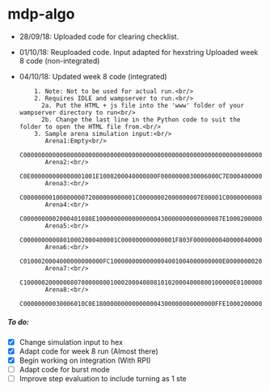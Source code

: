 # mdp-algo
- 28/09/18: Uploaded code for clearing checklist.<br/>
- 01/10/18: 
          Reuploaded code. Input adapted for hexstring
          Uploaded week 8 code (non-integrated)
          <br/>
- 04/10/18:
          Updated week 8 code (integrated)
          
          1. Note: Not to be used for actual run.<br/>
          2. Requires IDLE and wampserver to run.<br/>
            2a. Put the HTML + js file into the 'www' folder of your wampserver directory to run<br/>
            2b. Change the last line in the Python code to suit the folder to open the HTML file from.<br/>
          3. Sample arena simulation input:<br/>
             Arena1:Empty<br/>
              C000000000000000000000000000000000000000000000000000000000000000000000000003
             Arena2:<br/>
             C0E000000000000001001E1000200040000800F0000000030006000C7E000400000000000203
             Arena3:<br/>
             C0000000010000000072000000000001C00000002000000007E00001C0000000008000000003
             Arena4:<br/>
             C0000000002000401080E10000000000000000430000000000000087E1000200000000000103
             Arena5:<br/>
             C00000000008010002000400001C000000000000001F803F0000000040000040000008000003
             Arena6:<br/>
             C0100020004000000000000FC1000000000000004001004000000000E0000000020004000803
             Arena7:<br/>
             C1000002000000807000008001000200040808101020004000800100000E0100000040000083
             Arena8:<br/>
             C00000000030006010C0E180000000000000004300000000000000FFE1000200000000000103
             
##### To do: <br/>
- [X] Change simulation input to hex
- [X] Adapt code for week 8 run (Almost there)
- [X] Begin working on integration (With RPI)
- [ ] Adapt code for burst mode
- [ ] Improve step evaluation to include turning as 1 ste
